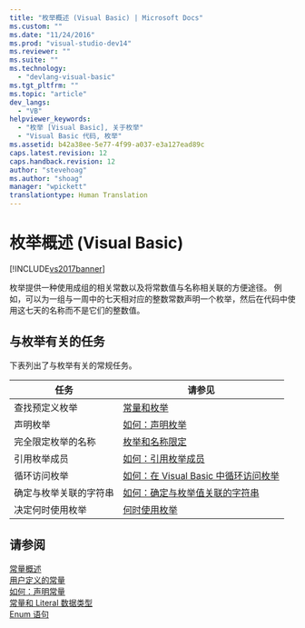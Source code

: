 ```yaml
---
title: "枚举概述 (Visual Basic) | Microsoft Docs"
ms.custom: ""
ms.date: "11/24/2016"
ms.prod: "visual-studio-dev14"
ms.reviewer: ""
ms.suite: ""
ms.technology: 
  - "devlang-visual-basic"
ms.tgt_pltfrm: ""
ms.topic: "article"
dev_langs: 
  - "VB"
helpviewer_keywords: 
  - "枚举 [Visual Basic], 关于枚举"
  - "Visual Basic 代码, 枚举"
ms.assetid: b42a38ee-5e77-4f99-a037-e3a127ead89c
caps.latest.revision: 12
caps.handback.revision: 12
author: "stevehoag"
ms.author: "shoag"
manager: "wpickett"
translationtype: Human Translation
---
```

# 枚举概述 (Visual Basic)
[!INCLUDE[vs2017banner](../../../../csharp/includes/vs2017banner.md)]

枚举提供一种使用成组的相关常数以及将常数值与名称相关联的方便途径。  例如，可以为一组与一周中的七天相对应的整数常数声明一个枚举，然后在代码中使用这七天的名称而不是它们的整数值。  
  
## 与枚举有关的任务  
 下表列出了与枚举有关的常规任务。  
  
|任务|请参见|  
|--------|---------|  
|查找预定义枚举|[常量和枚举](../../../../visual-basic/language-reference/constants-and-enumerations.md)|  
|声明枚举|[如何：声明枚举](../../../../visual-basic/programming-guide/language-features/constants-enums/how-to-declare-enumerations.md)|  
|完全限定枚举的名称|[枚举和名称限定](../../../../visual-basic/programming-guide/language-features/constants-enums/enumerations-and-name-qualification.md)|  
|引用枚举成员|[如何：引用枚举成员](../../../../visual-basic/programming-guide/language-features/constants-enums/how-to-refer-to-an-enumeration-member.md)|  
|循环访问枚举|[如何：在 Visual Basic 中循环访问枚举](../../../../visual-basic/programming-guide/language-features/constants-enums/how-to-iterate-through-an-enumeration.md)|  
|确定与枚举关联的字符串|[如何：确定与枚举值关联的字符串](../../../../visual-basic/programming-guide/language-features/constants-enums/how-to-determine-the-string-associated-with-an-enumeration-value.md)|  
|决定何时使用枚举|[何时使用枚举](../../../../visual-basic/programming-guide/language-features/constants-enums/when-to-use-an-enumeration.md)|  
  
## 请参阅  
 [常量概述](../../../../visual-basic/programming-guide/language-features/constants-enums/constants-overview.md)   
 [用户定义的常量](../../../../visual-basic/programming-guide/language-features/constants-enums/user-defined-constants.md)   
 [如何：声明常量](../../../../visual-basic/programming-guide/language-features/constants-enums/how-to-declare-a-constant.md)   
 [常量和 Literal 数据类型](../../../../visual-basic/programming-guide/language-features/constants-enums/constant-and-literal-data-types.md)   
 [Enum 语句](../../../../visual-basic/language-reference/statements/enum-statement.md)